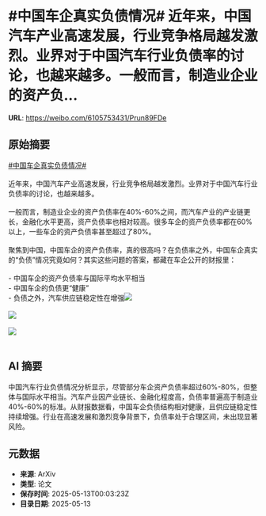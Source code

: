 # #中国车企真实负债情况# 近年来，中国汽车产业高速发展，行业竞争格局越发激烈。业界对于中国汽车行业负债率的讨论，也越来越多。一般而言，制造业企业的资产负...

**URL**: https://weibo.com/6105753431/Prun89FDe

## 原始摘要

<a href="https://m.weibo.cn/search?containerid=231522type%3D1%26t%3D10%26q%3D%23%E4%B8%AD%E5%9B%BD%E8%BD%A6%E4%BC%81%E7%9C%9F%E5%AE%9E%E8%B4%9F%E5%80%BA%E6%83%85%E5%86%B5%23&amp;extparam=%23%E4%B8%AD%E5%9B%BD%E8%BD%A6%E4%BC%81%E7%9C%9F%E5%AE%9E%E8%B4%9F%E5%80%BA%E6%83%85%E5%86%B5%23" data-hide=""><span class="surl-text">#中国车企真实负债情况#</span></a> <br><br>近年来，中国汽车产业高速发展，行业竞争格局越发激烈。业界对于中国汽车行业负债率的讨论，也越来越多。<br><br>一般而言，制造业企业的资产负债率在40%-60%之间，而汽车产业的产业链更长，金融化水平更高，资产负债率也相对较高。很多车企的资产负债率都在60%以上，一些车企的资产负债率甚至超过了80%。<br><br>聚焦到中国，中国车企的资产负债率，真的很高吗？在负债率之外，中国车企真实的“负债”情况究竟如何？其实这些问题的答案，都藏在车企公开的财报里：<br><br>- 中国车企的资产负债率与国际平均水平相当<br>- 中国车企的负债更“健康”<br>- 负债之外，汽车供应链稳定性在增强<img style="" src="https://tvax1.sinaimg.cn/large/006Fd7o3gy1i1csej2ec0j30xi1nbx2n.jpg" referrerpolicy="no-referrer"><br><br><img style="" src="https://tvax1.sinaimg.cn/large/006Fd7o3gy1i1csej214sj30vh1nbngf.jpg" referrerpolicy="no-referrer"><br><br><img style="" src="https://tvax1.sinaimg.cn/large/006Fd7o3gy1i1csek4mihj30ze110ha5.jpg" referrerpolicy="no-referrer"><br><br>

## AI 摘要

中国汽车行业负债情况分析显示，尽管部分车企资产负债率超过60%-80%，但整体与国际水平相当。汽车产业因产业链长、金融化程度高，负债率普遍高于制造业40%-60%的标准。从财报数据看，中国车企负债结构相对健康，且供应链稳定性持续增强。行业在高速发展和激烈竞争背景下，负债率处于合理区间，未出现显著风险。

## 元数据

- **来源**: ArXiv
- **类型**: 论文
- **保存时间**: 2025-05-13T00:03:23Z
- **目录日期**: 2025-05-13

